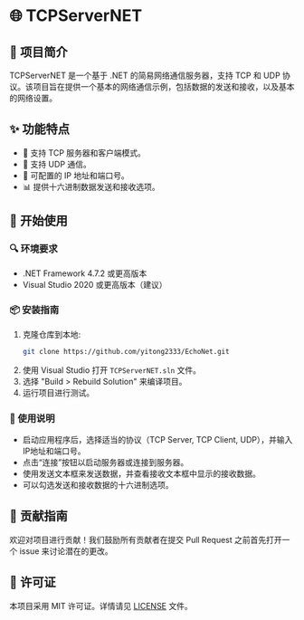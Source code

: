 # 🌐 TCPServerNET

## 📖 项目简介
TCPServerNET 是一个基于 .NET 的简易网络通信服务器，支持 TCP 和 UDP 协议。该项目旨在提供一个基本的网络通信示例，包括数据的发送和接收，以及基本的网络设置。

## ✨ 功能特点
- 🚀 支持 TCP 服务器和客户端模式。
- 🌟 支持 UDP 通信。
- 🔧 可配置的 IP 地址和端口号。
- 📊 提供十六进制数据发送和接收选项。

## 🚀 开始使用

### 🔍 环境要求
- .NET Framework 4.7.2 或更高版本
- Visual Studio 2020 或更高版本（建议）

### 📦 安装指南
1. 克隆仓库到本地:
   ```bash
   git clone https://github.com/yitong2333/EchoNet.git
   ```
2. 使用 Visual Studio 打开 `TCPServerNET.sln` 文件。
3. 选择 "Build > Rebuild Solution" 来编译项目。
4. 运行项目进行测试。

### 📝 使用说明
- 启动应用程序后，选择适当的协议（TCP Server, TCP Client, UDP），并输入IP地址和端口号。
- 点击“连接”按钮以启动服务器或连接到服务器。
- 使用发送文本框来发送数据，并查看接收文本框中显示的接收数据。
- 可以勾选发送和接收数据的十六进制选项。

## 🤝 贡献指南
欢迎对项目进行贡献！我们鼓励所有贡献者在提交 Pull Request 之前首先打开一个 issue 来讨论潜在的更改。

## 📜 许可证
本项目采用 MIT 许可证。详情请见 [LICENSE](LICENSE) 文件。
